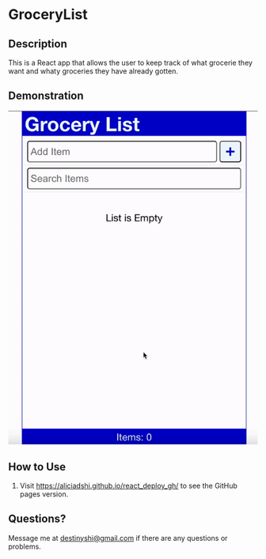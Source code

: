 # GroceryList

## Description
This is a React app that allows the user to keep track of what grocerie they want and whaty groceries they have already gotten. 

## Demonstration
![Demo GIF](./GroceryListDemo.gif)

## How to Use
1. Visit https://aliciadshi.github.io/react_deploy_gh/ to see the GitHub pages version.

## Questions?
Message me at destinyshi@gmail.com if there are any questions or problems.